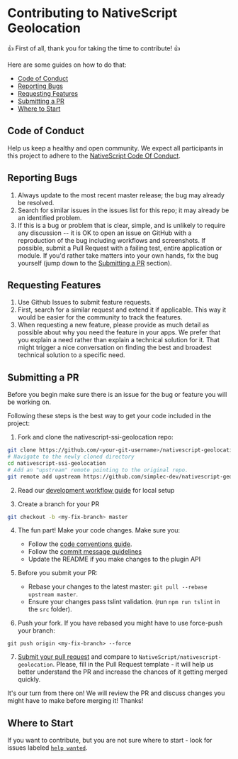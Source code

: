 # Contributing to NativeScript Geolocation

:+1: First of all, thank you for taking the time to contribute! :+1:

Here are some guides on how to do that:

<!-- TOC depthFrom:2 -->

- [Code of Conduct](#code-of-conduct)
- [Reporting Bugs](#reporting-bugs)
- [Requesting Features](#requesting-features)
- [Submitting a PR](#submitting-a-pr)
- [Where to Start](#where-to-start)

<!-- /TOC -->

##  Code of Conduct
Help us keep a healthy and open community. We expect all participants in this project to adhere to the [NativeScript Code Of Conduct](https://github.com/NativeScript/codeofconduct).


## Reporting Bugs

1. Always update to the most recent master release; the bug may already be resolved.
2. Search for similar issues in the issues list for this repo; it may already be an identified problem.
3. If this is a bug or problem that is clear, simple, and is unlikely to require any discussion -- it is OK to open an issue on GitHub with a reproduction of the bug including workflows and screenshots. If possible, submit a Pull Request with a failing test, entire application or module. If you'd rather take matters into your own hands, fix the bug yourself (jump down to the [Submitting a PR](#submitting-a-pr) section).

## Requesting Features

1. Use Github Issues to submit feature requests.
2. First, search for a similar request and extend it if applicable. This way it would be easier for the community to track the features.
3. When requesting a new feature, please provide as much detail as possible about why you need the feature in your apps. We prefer that you explain a need rather than explain a technical solution for it. That might trigger a nice conversation on finding the best and broadest technical solution to a specific need.

## Submitting a PR

Before you begin make sure there is an issue for the bug or feature you will be working on.

Following these steps is the best way to get your code included in the project:

1. Fork and clone the nativescript-ssi-geolocation repo:
```bash
git clone https://github.com/<your-git-username>/nativescript-geolocation.git
# Navigate to the newly cloned directory
cd nativescript-ssi-geolocation
# Add an "upstream" remote pointing to the original repo.
git remote add upstream https://github.com/simplec-dev/nativescript-geolocation
```

2. Read our [development workflow guide](DevelopmentWorkflow.md) for local setup

3. Create a branch for your PR
```bash
git checkout -b <my-fix-branch> master
```

4. The fun part! Make your code changes. Make sure you:
    - Follow the [code conventions guide](https://github.com/NativeScript/NativeScript/blob/master/CodingConvention.md).
    - Follow the [commit message guidelines](https://github.com/NativeScript/NativeScript/blob/master/CONTRIBUTING.md#-commit-message-guidelines)
    - Update the README if you make changes to the plugin API

5. Before you submit your PR:
    - Rebase your changes to the latest master: `git pull --rebase upstream master`.
    - Ensure your changes pass tslint validation. (run `npm run tslint` in the `src` folder).

6. Push your fork. If you have rebased you might have to use force-push your branch:
```
git push origin <my-fix-branch> --force
```

7. [Submit your pull request](https://github.com/NativeScript/nativescript-geolocation/compare) and compare to `NativeScript/nativescript-geolocation`. Please, fill in the Pull Request template - it will help us better understand the PR and increase the chances of it getting merged quickly.

It's our turn from there on! We will review the PR and discuss changes you might have to make before merging it! Thanks! 

## Where to Start

If you want to contribute, but you are not sure where to start - look for issues labeled [`help wanted`](https://github.com/NativeScript/nativescript-geolocation/issues?q=is%3Aopen+is%3Aissue+label%3A%22help+wanted%22).
